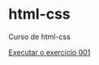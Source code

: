 # html-css
Curso de html-css

 <a href="https://lipeezzz.github.io/html-css/exercícios/ex001/index.html" > Executar o exercício 001</a>